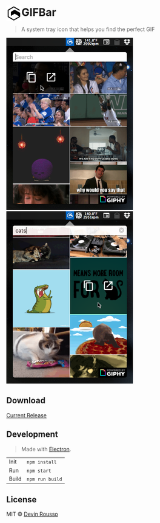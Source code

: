 # <img src="assets/Icon.png" width="40" align="left">GIFBar

> A system tray icon that helps you find the perfect GIF

[![](media/trending.png)](https://github.com/dcrousso/GIFBar/releases/latest)
[![](media/search.png)](https://github.com/dcrousso/GIFBar/releases/latest)

## Download

[Current Release](https://github.com/dcrousso/GIFBar/releases/latest)

## Development

> Made with [Electron](http://electron.atom.io).

<table>
	<tr>
		<td>Init</td>
		<td><code>npm install</code></td>
	</tr>
	<tr>
		<td>Run</td>
		<td><code>npm start</code></td>
	</tr>
	<tr>
		<td>Build</td>
		<td><code>npm run build</code></td>
	</tr>
</table>

## License

MIT © [Devin Rousso](http://devinrousso.com)
